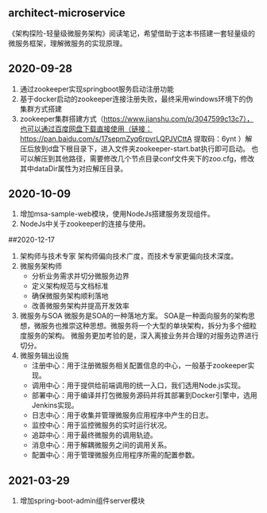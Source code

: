 ## architect-microservice
《架构探险-轻量级微服务架构》阅读笔记，希望借助于这本书搭建一套轻量级的微服务框架，理解微服务的实现原理。

## 2020-09-28
1. 通过zookeeper实现springboot服务启动注册功能
2. 基于docker启动的zookeeper连接注册失败，最终采用windows环境下的伪集群方式搭建
3. zookeeper集群搭建方式（https://www.jianshu.com/p/3047599c13c7），也可以通过百度网盘下载直接使用（链接：https://pan.baidu.com/s/17sepmZyq6rpvrLQPJVCttA 提取码：6ynt ）解压后放到d盘下根目录下，进入文件夹zookeeper-start.bat执行即可启动。
也可以解压到其他路径，需要修改几个节点目录conf文件夹下的zoo.cfg，修改其中dataDir属性为对应解压目录。

## 2020-10-09
1. 增加msa-sample-web模块，使用NodeJs搭建服务发现组件。
2. NodeJs中关于zookeeper的连接与使用。

##2020-12-17
1. 架构师与技术专家
架构师偏向技术广度，而技术专家更偏向技术深度。
2. 微服务架构师
    * 分析业务需求并切分微服务边界
    * 定义架构规范与文档标准
    * 确保微服务架构顺利落地
    * 改善微服务架构并提高开发效率
3. 微服务与SOA
微服务是SOA的一种落地方案。
SOA是一种面向服务的架构思想，微服务也推崇这种思想。微服务将一个大型的单块架构，拆分为多个细粒度服务的架构。
微服务更加考验的是，深入离接业务并合理的对服务边界进行切分。
4. 微服务辑出设施
    * 注册中心：用于注册微服务相关配置信息的中心，一般基于zookeeper实现。
    * 调用中心：用于提供给前端调用的统一入口，我们选用Node.js实现。
    * 部署中心：用于编译并打包微服务源码并将其部署到Docker引擎中，选用Jenkins实现。
    * 日志中心：用于收集并管理微服务应用程序中产生的日志。
    * 监控中心：用于监控微服务的实时运行状况。
    * 追踪中心：用于最终微服务的调用轨迹。
    * 消息中心：用于解耦微服务之间的调用关系。
    * 配置中心：用于管理微服务应用程序所需的配置参数。


## 2021-03-29
1. 增加spring-boot-admin组件server模块